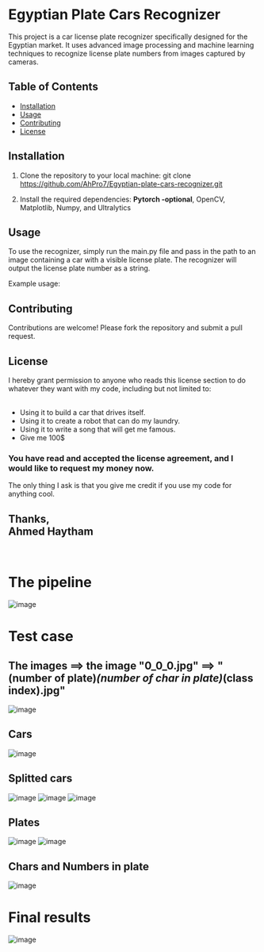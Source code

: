 # Egyptian Plate Cars Recognizer

This project is a car license plate recognizer specifically designed for the Egyptian market. It uses advanced image processing and machine learning techniques to recognize license plate numbers from images captured by cameras.

## Table of Contents

- [Installation](#installation)
- [Usage](#usage)
- [Contributing](#contributing)
- [License](#license)

## Installation

1. Clone the repository to your local machine:
git clone https://github.com/AhPro7/Egyptian-plate-cars-recognizer.git

2. Install the required dependencies: **Pytorch -optional**, OpenCV, Matplotlib, Numpy, and Ultralytics

## Usage

To use the recognizer, simply run the main.py file and pass in the path to an image containing a car with a visible license plate. The recognizer will output the license plate number as a string.

Example usage:


## Contributing

Contributions are welcome! Please fork the repository and submit a pull request.

## License

I hereby grant permission to anyone who reads this license section to do whatever they want with my code, including but not limited to:<br>
<br>
- Using it to build a car that drives itself.
- Using it to create a robot that can do my laundry.
- Using it to write a song that will get me famous.
- Give me 100$ <br>
### You have read and accepted the license agreement, and I would like to request my money now.
The only thing I ask is that you give me credit if you use my code for anything cool.

Thanks,<br>
Ahmed Haytham
<br>
---
<br>

# The pipeline
![image](https://github.com/AhPro7/Egyptian-plate-cars-recognizer/assets/39713678/5d3ab56e-3782-4f54-a9ec-fde6d9aa37b2)

# Test case
## The images ==> the image "0_0_0.jpg" ==> "(number of plate)_(number of char in plate)_(class index).jpg"
![image](https://github.com/AhPro7/Egyptian-plate-cars-recognizer/assets/39713678/658269a9-8312-44c8-b26c-3f3882ea3773)
## Cars
![image](https://github.com/AhPro7/Egyptian-plate-cars-recognizer/assets/39713678/4557166a-e0b9-411f-ad8c-401dc25a4be6)
## Splitted cars
![image](https://github.com/AhPro7/Egyptian-plate-cars-recognizer/assets/39713678/6f97cf69-6adb-4c14-86df-d27cd5ccccc6)
![image](https://github.com/AhPro7/Egyptian-plate-cars-recognizer/assets/39713678/328592d0-8ebe-400c-a91f-58edf035373a)
![image](https://github.com/AhPro7/Egyptian-plate-cars-recognizer/assets/39713678/8a941c1f-4170-4cbb-9243-1481f7cdee54)

## Plates
![image](https://github.com/AhPro7/Egyptian-plate-cars-recognizer/assets/39713678/f24e0b05-4fad-468a-a5b1-41111fd7dbb4)
![image](https://github.com/AhPro7/Egyptian-plate-cars-recognizer/assets/39713678/fc367f2b-3bd0-4bde-aabc-beb54a62b3c8)

## Chars and Numbers in plate
![image](https://github.com/AhPro7/Egyptian-plate-cars-recognizer/assets/39713678/dad6a0b1-9814-4208-887b-6d8a2bd87bb7)
# Final results
![image](https://github.com/AhPro7/Egyptian-plate-cars-recognizer/assets/39713678/1f2a9dc3-5f7c-45c5-a6b4-326294f52f71)



